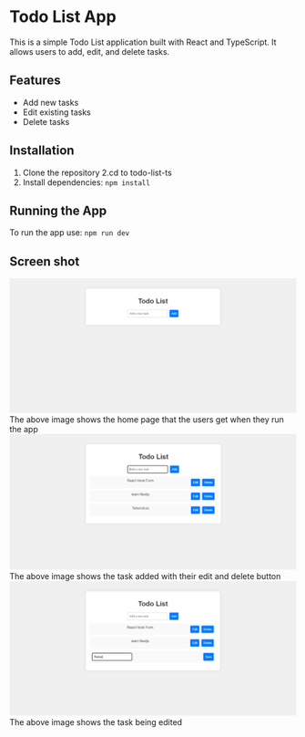 # Todo List App

This is a simple Todo List application built with React and TypeScript. It allows users to add, edit, and delete tasks.

## Features

- Add new tasks
- Edit existing tasks
- Delete tasks

## Installation

1. Clone the repository
   2.cd to todo-list-ts
2. Install dependencies: `npm install`

## Running the App

To run the app use: `npm run dev`

## Screen shot

![home page](./public/home.png)
The above image shows the home page that the users get when they run the app
![display page](./public/dispaly.png)
The above image shows the task added with their edit and delete button
![edit task](./public/edit.png)
The above image shows the task being edited
